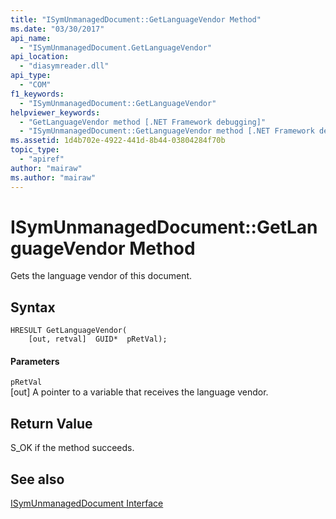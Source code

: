```yaml
---
title: "ISymUnmanagedDocument::GetLanguageVendor Method"
ms.date: "03/30/2017"
api_name: 
  - "ISymUnmanagedDocument.GetLanguageVendor"
api_location: 
  - "diasymreader.dll"
api_type: 
  - "COM"
f1_keywords: 
  - "ISymUnmanagedDocument::GetLanguageVendor"
helpviewer_keywords: 
  - "GetLanguageVendor method [.NET Framework debugging]"
  - "ISymUnmanagedDocument::GetLanguageVendor method [.NET Framework debugging]"
ms.assetid: 1d4b702e-4922-441d-8b44-03804284f70b
topic_type: 
  - "apiref"
author: "mairaw"
ms.author: "mairaw"
---
```

# ISymUnmanagedDocument::GetLanguageVendor Method
Gets the language vendor of this document.  
  
## Syntax  
  
```  
HRESULT GetLanguageVendor(  
    [out, retval]  GUID*  pRetVal);  
```  
  
#### Parameters  
 `pRetVal`  
 [out] A pointer to a variable that receives the language vendor.  
  
## Return Value  
 S_OK if the method succeeds.  
  
## See also
 [ISymUnmanagedDocument Interface](../../../../docs/framework/unmanaged-api/diagnostics/isymunmanageddocument-interface.md)
